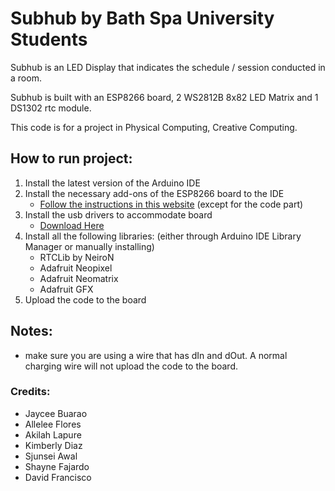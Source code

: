 # Subhub by Bath Spa University Students
Subhub is an LED Display that indicates the schedule / session conducted in a room. 

Subhub is built with an ESP8266 board, 2 WS2812B 8x82 LED Matrix and 1 DS1302 rtc module.

This code is for a project in Physical Computing, Creative Computing.

## How to run project: 
1. Install the latest version of the Arduino IDE
2. Install the necessary add-ons of the ESP8266 board to the IDE
    - [Follow the instructions in this website](https://randomnerdtutorials.com/how-to-install-esp8266-board-arduino-ide/) (except for the code part)
3. Install the usb drivers to accommodate board
    - [Download Here](https://www.silabs.com/developers/usb-to-uart-bridge-vcp-drivers)
4. Install all the following libraries: (either through Arduino IDE Library Manager or manually installing)
    - RTCLib by NeiroN
    - Adafruit Neopixel
    - Adafruit Neomatrix
    - Adafruit GFX
5. Upload the code to the board

## Notes: 
- make sure you are using a wire that has dIn and dOut. A normal charging wire will not upload the code to the board.

### Credits: 
- Jaycee Buarao
- Allelee Flores
- Akilah Lapure
- Kimberly Diaz
- Sjunsei Awal
- Shayne Fajardo
- David Francisco

